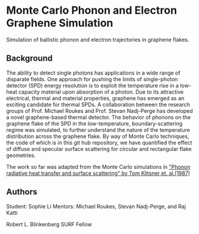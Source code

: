 # Monte Carlo Phonon and Electron Graphene Simulation 
Simulation of ballistic phonon and electron trajectories in graphene flakes. 

## Background
The ability to detect single photons has applications in a wide range of disparate fields. One approach for pushing the limits of single-photon detector (SPD) energy resolution is to exploit the temperature rise in a low-heat capacity material upon absorption of a photon. Due to its attractive electrical, thermal and material properties, graphene has emerged as an exciting candidate for thermal SPDs. A collaboration between the research groups of Prof. Michael Roukes and Prof. Stevan Nadj-Perge has developed a novel graphene-based thermal detector. The behavior of phonons on the graphene flake of the SPD in the low-temperature, boundary-scattering regime was simulated, to further understand the nature of the temperature distribution across the graphene flake. By way of Monte Carlo techniques, the code of which is in this git hub repository, we have quantified the effect of diffuse and specular surface scattering for circular and rectangular flake geometries. 

The work so far was adapted from the Monte Carlo simulations in ["Phonon radiative heat transfer and surface scattering" by Tom Klitsner et. al.(1987)](https://journals.aps.org/prb/abstract/10.1103/PhysRevB.38.7576)

## Authors 
Student: Sophie Li 
Mentors: Michael Roukes, Stevan Nadj-Perge, and Raj Katti 

Robert L. Blinkenberg SURF Fellow
